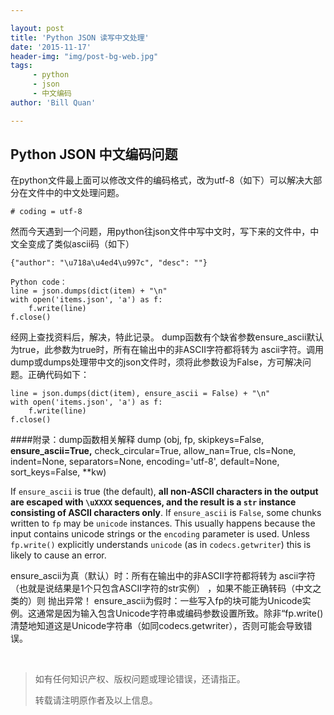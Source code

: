 ```yaml
---

layout: post
title: 'Python JSON 读写中文处理'
date: '2015-11-17'
header-img: "img/post-bg-web.jpg"
tags:
     - python
     - json
     - 中文编码
author: 'Bill Quan'

---
```


## Python JSON  中文编码问题

在python文件最上面可以修改文件的编码格式，改为utf-8（如下）可以解决大部分在文件中的中文处理问题。

	# coding = utf-8

然而今天遇到一个问题，用python往json文件中写中文时，写下来的文件中，中文全变成了类似ascii码（如下）

	{"author": "\u718a\u4ed4\u997c", "desc": ""}

	Python code：
	line = json.dumps(dict(item) + "\n"
	with open('items.json', 'a') as f:
    	f.write(line)
    f.close()

经网上查找资料后，解决，特此记录。
dump函数有个缺省参数ensure_ascii默认为true，此参数为true时，所有在输出中的非ASCII字符都将转为 ascii字符。调用dump或dumps处理带中文的json文件时，须将此参数设为False，方可解决问题。正确代码如下：

	line = json.dumps(dict(item), ensure_ascii = False) + "\n"
    with open('items.json', 'a') as f:
        f.write(line)
    f.close()

####附录：dump函数相关解释
dump (obj, fp, skipkeys=False, **ensure_ascii=True,** check_circular=True, allow_nan=True, cls=None, indent=None, separators=None, encoding='utf-8', default=None, sort_keys=False, **kw)

 If ``ensure_ascii`` is true (the default), **all non-ASCII characters in the output are escaped with ``\uXXXX`` sequences, and the result is a ``str`` instance consisting of ASCII characters only**.  If ``ensure_ascii`` is ``False``, some chunks written to ``fp`` may be ``unicode`` instances. This usually happens because the input contains unicode strings or the ``encoding`` parameter is used. Unless ``fp.write()`` explicitly understands ``unicode`` (as in ``codecs.getwriter``) this is likely to cause an error.
 
 ensure_ascii为真（默认）时：所有在输出中的非ASCII字符都将转为 ascii字符 （也就是说结果是1个只包含ASCII字符的str实例） ，如果不能正确转码（中文之类的）则 抛出异常！
 ensure_ascii为假时：一些写入fp的块可能为Unicode实例。这通常是因为输入包含Unicode字符串或编码参数设置所致。除非“fp.write()清楚地知道这是Unicode字符串（如同codecs.getwriter），否则可能会导致错误。



<br>

> 如有任何知识产权、版权问题或理论错误，还请指正。
>
> 转载请注明原作者及以上信息。
